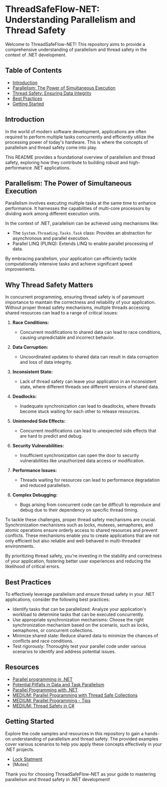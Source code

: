 # ThreadSafeFlow-NET: Understanding Parallelism and Thread Safety

Welcome to ThreadSafeFlow-NET! This repository aims to provide a comprehensive understanding of parallelism and thread safety in the context of .NET development.

## Table of Contents

- [Introduction](#introduction)
- [Parallelism: The Power of Simultaneous Execution](#parallelism-the-power-of-simultaneous-execution)
- [Thread Safety: Ensuring Data Integrity](#thread-safety-ensuring-data-integrity)
- [Best Practices](#best-practices)
- [Getting Started](#getting-started)

## Introduction

In the world of modern software development, applications are often required to perform multiple tasks concurrently and efficiently utilize the processing power of today's hardware. This is where the concepts of parallelism and thread safety come into play.

This README provides a foundational overview of parallelism and thread safety, exploring how they contribute to building robust and high-performance .NET applications.

## Parallelism: The Power of Simultaneous Execution

Parallelism involves executing multiple tasks at the same time to enhance performance. It harnesses the capabilities of multi-core processors by dividing work among different execution units.

In the context of .NET, parallelism can be achieved using mechanisms like:
- The `System.Threading.Tasks.Task` class: Provides an abstraction for asynchronous and parallel execution.
- Parallel LINQ (PLINQ): Extends LINQ to enable parallel processing of data.

By embracing parallelism, your application can efficiently tackle computationally intensive tasks and achieve significant speed improvements.
## Why Thread Safety Matters

In concurrent programming, ensuring thread safety is of paramount importance to maintain the correctness and reliability of your application. Without proper thread safety mechanisms, multiple threads accessing shared resources can lead to a range of critical issues:

1. **Race Conditions:**
   - Concurrent modifications to shared data can lead to race conditions, causing unpredictable and incorrect behavior.

2. **Data Corruption:**
   - Uncoordinated updates to shared data can result in data corruption and loss of data integrity.

3. **Inconsistent State:**
   - Lack of thread safety can leave your application in an inconsistent state, where different threads see different versions of shared data.

4. **Deadlocks:**
   - Inadequate synchronization can lead to deadlocks, where threads become stuck waiting for each other to release resources.

5. **Unintended Side Effects:**
   - Concurrent modifications can lead to unexpected side effects that are hard to predict and debug.

6. **Security Vulnerabilities:**
   - Insufficient synchronization can open the door to security vulnerabilities like unauthorized data access or modification.

7. **Performance Issues:**
   - Threads waiting for resources can lead to performance degradation and reduced parallelism.

8. **Complex Debugging:**
   - Bugs arising from concurrent code can be difficult to reproduce and debug due to their dependency on specific thread timing.

To tackle these challenges, proper thread safety mechanisms are crucial. Synchronization mechanisms such as locks, mutexes, semaphores, and atomic operations ensure orderly access to shared resources and prevent conflicts. These mechanisms enable you to create applications that are not only efficient but also reliable and well-behaved in multi-threaded environments.

By prioritizing thread safety, you're investing in the stability and correctness of your application, fostering better user experiences and reducing the likelihood of critical errors.

## Best Practices

To effectively leverage parallelism and ensure thread safety in your .NET applications, consider the following best practices:

- Identify tasks that can be parallelized: Analyze your application's workload to determine tasks that can be executed concurrently.
- Use appropriate synchronization mechanisms: Choose the right synchronization mechanism based on the scenario, such as locks, semaphores, or concurrent collections.
- Minimize shared state: Reduce shared data to minimize the chances of conflicts and race conditions.
- Test rigorously: Thoroughly test your parallel code under various scenarios to identify and address potential issues.

## Resources

- [Parallel programming in .NET](https://learn.microsoft.com/en-us/dotnet/standard/parallel-programming/)
- [Potential Pitfalls in Data and Task Parallelism](https://learn.microsoft.com/en-us/dotnet/standard/parallel-programming/potential-pitfalls-in-data-and-task-parallelism)
- [Parallel Programming with .NET](https://example.com/parallel-programming-dotnet)
- [MEDIUM: Parallel Programming with Thread Safe Collections](https://medium.com/@luisalexandre.rodrigues/c-parallel-programming-6-ways-to-work-with-thread-safe-collections-3b8212d25b31)
- [MEDIUM: Parallel Programming - Tips](https://medium.com/@luisalexandre.rodrigues/c-parallel-programming-6-ways-to-work-with-thread-safe-collections-3b8212d25b31)
- [MEDIUM: Thread Safety in C#](https://medium.com/@supriyaghevade77/thread-safety-in-c-b144a5d9731c)
## Getting Started

Explore the code samples and resources in this repository to gain a hands-on understanding of parallelism and thread safety. The provided examples cover various scenarios to help you apply these concepts effectively in your .NET projects.

- [Lock Statment](LockMechanism/LockStatement.md)
- [Mutex]

Thank you for choosing ThreadSafeFlow-NET as your guide to mastering parallelism and thread safety in .NET development!

